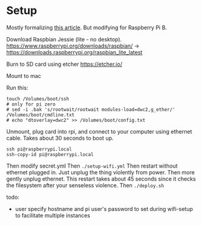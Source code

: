 Setup
=====

Mostly formalizing [this article](http://desertbot.io/ssh-into-pi-zero-over-usb/).
But modifying for Raspberry Pi B.

Download Raspbian Jessie (lite - no desktop).
https://www.raspberrypi.org/downloads/raspbian/
-> https://downloads.raspberrypi.org/raspbian_lite_latest

Burn to SD card using etcher https://etcher.io/

Mount to mac

Run this:

    touch /Volumes/boot/ssh
    # only for pi zero
    # sed -i .bak 's/rootwait/rootwait modules-load=dwc2,g_ether/' /Volumes/boot/cmdline.txt
    # echo "dtoverlay=dwc2" >> /Volumes/boot/config.txt

Unmount, plug card into rpi, and connect to your computer using ethernet cable.
Takes about 30 seconds to boot up.

    ssh pi@raspberrypi.local
    ssh-copy-id pi@raspberrypi.local

Then modify secret.yml
Then `./setup-wifi.yml`
Then restart without ethernet plugged in. 
    Just unplug the thing violently from power. Then more gently unplug ethernet.
    This restart takes about 45 seconds since it checks the filesystem after your senseless violence.
Then `./deploy.sh`

todo:
- user specify hostname and pi user's password to set during wifi-setup to facilitate multiple instances
